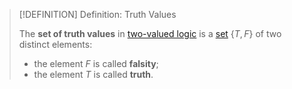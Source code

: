 >[!DEFINITION] Definition: Truth Values
>
>The **set of truth values** in [two-valued logic](Two-Valued%20Logic.md) is a [set](../../Set%20Theory/Set.md) $\{T, F\}$ of two distinct elements:
>- the element $F$ is called **falsity**;
>- the element $T$ is called **truth**.
>